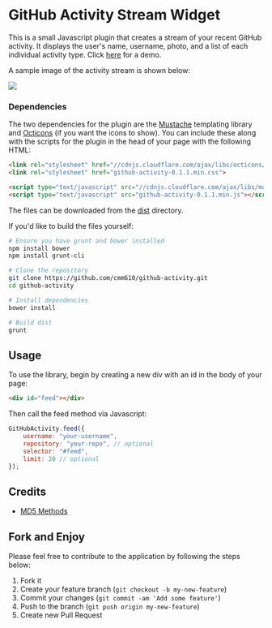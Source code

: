 # GitHub Activity Stream Widget

This is a small Javascript plugin that creates a stream of your recent GitHub activity. It displays the user's name, username, photo, and a list of each individual activity type. Click [here](https://caseyscarborough.github.io/github-activity) for a demo.

A sample image of the activity stream is shown below:

![](https://raw.githubusercontent.com/cmm610/github-activity/gh-pages/images/matz.png)

### Dependencies

The two dependencies for the plugin are the [Mustache](https://github.com/janl/mustache.js/) templating library and [Octicons](https://octicons.github.com/) (if you want the icons to show). You can include these along with the scripts for the plugin in the head of your page with the following HTML:

```html
<link rel="stylesheet" href="//cdnjs.cloudflare.com/ajax/libs/octicons/2.0.2/octicons.min.css">
<link rel="stylesheet" href="github-activity-0.1.1.min.css">

<script type="text/javascript" src="//cdnjs.cloudflare.com/ajax/libs/mustache.js/0.7.2/mustache.min.js"></script>
<script type="text/javascript" src="github-activity-0.1.1.min.js"></script>
```

The files can be downloaded from the [dist](https://github.com/cmm610/github-activity/tree/master/dist) directory.

If you'd like to build the files yourself:

```bash
# Ensure you have grunt and bower installed
npm install bower
npm install grunt-cli

# Clone the repository
git clone https://github.com/cmm610/github-activity.git
cd github-activity

# Install dependencies
bower install

# Build dist
grunt
```

## Usage

To use the library, begin by creating a new div with an id in the body of your page:

```html
<div id="feed"></div>
```

Then call the feed method via Javascript:

```js
GitHubActivity.feed({
	username: "your-username",
	repository: "your-repo", // optional
	selector: "#feed",
	limit: 20 // optional
});
```

## Credits

* [MD5 Methods](http://www.myersdaily.org/joseph/javascript/md5-text.html)

## Fork and Enjoy

Please feel free to contribute to the application by following the steps below:

1. Fork it
2. Create your feature branch (`git checkout -b my-new-feature`)
3. Commit your changes (`git commit -am 'Add some feature'`)
4. Push to the branch (`git push origin my-new-feature`)
5. Create new Pull Request
